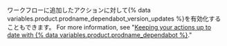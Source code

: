 ワークフローに追加したアクションに対して{% data variables.product.prodname_dependabot_version_updates %}を有効化することもできます。 For more information, see "[Keeping your actions up to date with {% data variables.product.prodname_dependabot %}](/github/administering-a-repository/keeping-your-actions-up-to-date-with-github-dependabot)."
